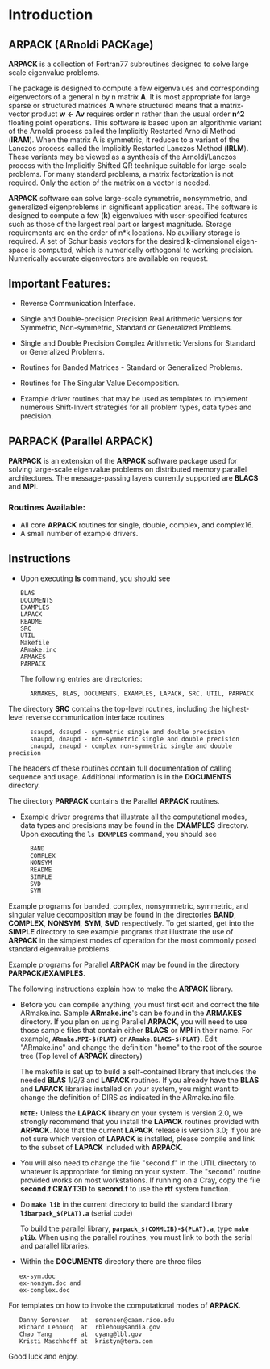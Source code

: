 # Introduction

## ARPACK (ARnoldi PACKage)

**ARPACK** is a collection of Fortran77 subroutines designed to solve large 
scale eigenvalue problems. 

The package is designed to compute a few eigenvalues and corresponding 
eigenvectors of a general n by n matrix **A**. It is most appropriate for 
large sparse or structured matrices **A** where structured means that a 
matrix-vector product **w <- Av** requires order n rather than the usual 
order **n^2** floating point operations. This software is based upon an 
algorithmic variant of the Arnoldi process called the Implicitly Restarted 
Arnoldi Method (**IRAM**). When the matrix A is symmetric, it reduces
to a variant of the Lanczos process called the Implicitly Restarted Lanczos 
Method (**IRLM**). These variants may be viewed as a synthesis of the 
Arnoldi/Lanczos process with the Implicitly Shifted QR technique 
suitable for large-scale problems. For many standard problems, a matrix
factorization is not required. Only the action of the matrix on a vector is 
needed. 

**ARPACK** software can solve large-scale symmetric, nonsymmetric,
and generalized eigenproblems in significant application areas. The software 
is designed to compute a few (**k**) eigenvalues with user-specified features such 
as those of the largest real part or largest magnitude.  Storage requirements are 
on the order of n*k locations. No auxiliary storage is required. A set of
Schur basis vectors for the desired **k**-dimensional eigen-space is computed, which 
is numerically orthogonal to working precision. Numerically accurate eigenvectors 
are available on request. 

## Important Features: 

   -    Reverse Communication Interface. 

   -    Single and Double-precision Precision Real Arithmetic Versions for 
        Symmetric, Non-symmetric, Standard or Generalized Problems. 

   -    Single and Double Precision Complex Arithmetic Versions for 
        Standard or Generalized Problems. 

   -    Routines for Banded Matrices - Standard or Generalized Problems. 

   -    Routines for The Singular Value Decomposition. 

   -    Example driver routines that may be used as templates to implement 
        numerous Shift-Invert strategies for all problem types, data types 
        and precision. 

## PARPACK (Parallel ARPACK)

**PARPACK** is an extension of the **ARPACK** software package used for solving
large-scale eigenvalue problems on distributed memory parallel architectures.
The message-passing layers currently supported are **BLACS** and **MPI**.

### Routines Available: 

   - All core **ARPACK** routines for single, double, complex, and complex16.
   - A small number of example drivers.

## Instructions

- Upon executing **ls** command, you should see

      BLAS
      DOCUMENTS
      EXAMPLES
      LAPACK
      README
      SRC
      UTIL
      Makefile
      ARmake.inc
      ARMAKES
      PARPACK

   The following entries are directories:
```
      ARMAKES, BLAS, DOCUMENTS, EXAMPLES, LAPACK, SRC, UTIL, PARPACK
```
   The directory **SRC** contains the top-level routines, including the highest-level reverse
   communication interface routines
```
      ssaupd, dsaupd - symmetric single and double precision
      snaupd, dnaupd - non-symmetric single and double precision
      cnaupd, znaupd - complex non-symmetric single and double precision
```
   The headers of these routines contain full documentation of calling
   sequence and usage.  Additional information is in the **DOCUMENTS** directory.

   The directory **PARPACK** contains the Parallel **ARPACK** routines.
     
- Example driver programs that illustrate all the computational modes,
   data types and precisions may be found in the **EXAMPLES** directory.
   Upon executing the **`ls EXAMPLES`** command, you should see
```
      BAND
      COMPLEX
      NONSYM
      README
      SIMPLE
      SVD
      SYM
```
   Example programs for banded, complex, nonsymmetric, symmetric,
   and singular value decomposition may be found in the directories
   **BAND**, **COMPLEX**, **NONSYM**, **SYM**, **SVD** respectively.
   To get started, get into the **SIMPLE**
   directory to see example programs that illustrate the use of **ARPACK** in
   the simplest modes of operation for the most commonly posed 
   standard eigenvalue problems.  


   Example programs for Parallel **ARPACK** may be found in the directory
   **PARPACK/EXAMPLES**.

   The following instructions explain how to make the **ARPACK** library.

- Before you can compile anything, you must first edit and correct the file
   ARmake.inc. Sample **ARmake.inc**'s can be found in the **ARMAKES** directory.
   If you plan on using Parallel **ARPACK**, you will need to use those sample
   files that contain either **BLACS** or **MPI** in their name. For example,
   **`ARmake.MPI-$(PLAT)`** or **`ARmake.BLACS-$(PLAT)`**.
   Edit "ARmake.inc" and change the definition "home" to the root of the
   source tree (Top level of **ARPACK** directory)

   The makefile is set up to build a self-contained library that includes
   the needed **BLAS** 1/2/3 and **LAPACK** routines.  If you already have the
   **BLAS** and **LAPACK** libraries installed on your system, you might want to
   change the definition of DIRS as indicated in the ARmake.inc file. 

   **`NOTE:`** Unless the **LAPACK** library on your system is version 2.0,
   we strongly recommend that you install the **LAPACK** routines provided with
   **ARPACK**. Note that the current **LAPACK** release is version 3.0; if you are 
   not sure which version of **LAPACK** is installed, please compile and link 
   to the subset of **LAPACK** included with **ARPACK**. 

- You will also need to change the file "second.f" in the UTIL directory
   to whatever is appropriate for timing on your system.  The "second" routine
   provided works on most workstations.  If running on a Cray,
   copy the file **second.f.CRAYT3D** to **second.f** to use the **rtf** system 
   function. 

- Do **`make lib`** in the current directory to build the standard library 
  **`libarpack_$(PLAT).a`** (serial code)
 
   To build the parallel library, **`parpack_$(COMMLIB)-$(PLAT).a`**,
   type **`make plib`**. When using the parallel routines, you must link to 
   both the serial and parallel libraries.


- Within the **DOCUMENTS** directory there are three files 
```
   ex-sym.doc 
   ex-nonsym.doc and
   ex-complex.doc
```
   For templates on how to invoke the computational modes of **ARPACK**.
```
   Danny Sorensen   at  sorensen@caam.rice.edu
   Richard Lehoucq  at  rblehou@sandia.gov
   Chao Yang        at  cyang@lbl.gov
   Kristi Maschhoff at  kristyn@tera.com
```
 Good luck and enjoy.

